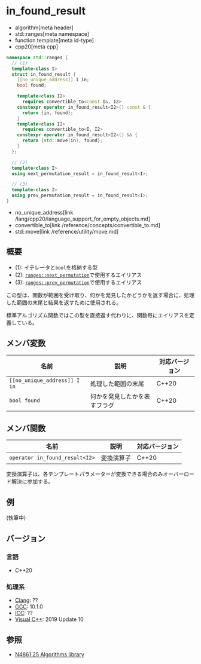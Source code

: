 # in_found_result
* algorithm[meta header]
* std::ranges[meta namespace]
* function template[meta id-type]
* cpp20[meta cpp]

```cpp
namespace std::ranges {
  // (1)
  template<class I>
  struct in_found_result {
    [[no_unique_address]] I in;
    bool found;

    template<class I2>
      requires convertible_to<const I&, I2>
    constexpr operator in_found_result<I2>() const & {
      return {in, found};
    }
    template<class I2>
      requires convertible_to<I, I2>
    constexpr operator in_found_result<I2>() && {
      return {std::move(in), found};
    }
  };

  // (2)
  template<class I>
  using next_permutation_result = in_found_result<I>;

  // (3)
  template<class I>
  using prev_permutation_result = in_found_result<I>;
}
```
* no_unique_address[link /lang/cpp20/language_support_for_empty_objects.md]
* convertible_to[link /reference/concepts/convertible_to.md]
* std::move[link /reference/utility/move.md]

## 概要
* (1): イテレータと`bool`を格納する型
* (2): [`ranges::next_permutation`](ranges_next_permutation.md)で使用するエイリアス
* (3): [`ranges::prev_permutation`](ranges_prev_permutation.md)で使用するエイリアス

この型は、関数が範囲を受け取り、何かを発見したかどうかを返す場合に、処理した範囲の末尾と結果を返すために使用される。

標準アルゴリズム関数ではこの型を直接返す代わりに、関数毎にエイリアスを定義している。


## メンバ変数

| 名前                          | 説明                         | 対応バージョン |
|-------------------------------|------------------------------|----------------|
| `[[no_unique_address]] I in`  | 処理した範囲の末尾           | C++20          |
| `bool found`                  | 何かを発見したかを表すフラグ | C++20          |


## メンバ関数

| 名前                           | 説明           | 対応バージョン |
|--------------------------------|----------------|----------------|
| `operator in_found_result<I2>` | 変換演算子     | C++20          |

変換演算子は、各テンプレートパラメーターが変換できる場合のみオーバーロード解決に参加する。

## 例
(執筆中)

## バージョン
### 言語
- C++20

### 処理系
- [Clang](/implementation.md#clang): ??
- [GCC](/implementation.md#gcc): 10.1.0
- [ICC](/implementation.md#icc): ??
- [Visual C++](/implementation.md#visual_cpp): 2019 Update 10

## 参照
- [N4861 25 Algorithms library](https://timsong-cpp.github.io/cppwp/n4861/algorithms)
